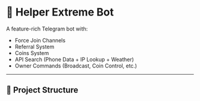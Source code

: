 # 🤖 Helper Extreme Bot

A feature-rich Telegram bot with:
- Force Join Channels
- Referral System
- Coins System
- API Search (Phone Data + IP Lookup + Weather)
- Owner Commands (Broadcast, Coin Control, etc.)

---

## 📂 Project Structure